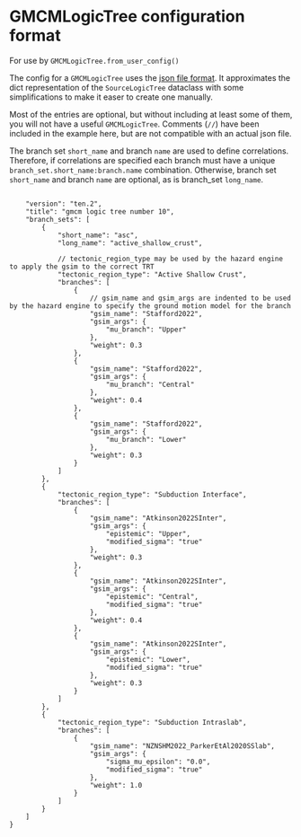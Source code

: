 # GMCMLogicTree configuration format
For use by `GMCMLogicTree.from_user_config()`

The config for a `GMCMLogicTree` uses the [json file format](https://www.json.org/). It approximates the dict representation of the `SourceLogicTree` dataclass with some simplifications to make it easer to create one manually.

Most of the entries are optional, but without including at least some of them, you will not have a useful `GMCMLogicTree`. Comments (`//`) have been included in the example here, but are not compatible with an actual json file.

The branch set `short_name` and branch `name` are used to define correlations. Therefore, if correlations are specified each branch must have a unique `branch_set.short_name:branch.name` combination. Otherwise, branch set `short_name` and branch `name` are optional, as is branch_set `long_name`.
```

    "version": "ten.2",
    "title": "gmcm logic tree number 10",
    "branch_sets": [
        {
            "short_name": "asc",
            "long_name": "active_shallow_crust",

            // tectonic_region_type may be used by the hazard engine to apply the gsim to the correct TRT
            "tectonic_region_type": "Active Shallow Crust",
            "branches": [
                {
                    // gsim_name and gsim_args are indented to be used by the hazard engine to specify the ground motion model for the branch
                    "gsim_name": "Stafford2022",
                    "gsim_args": {
                        "mu_branch": "Upper"
                    },
                    "weight": 0.3
                },
                {
                    "gsim_name": "Stafford2022",
                    "gsim_args": {
                        "mu_branch": "Central"
                    },
                    "weight": 0.4
                },
                {
                    "gsim_name": "Stafford2022",
                    "gsim_args": {
                        "mu_branch": "Lower"
                    },
                    "weight": 0.3
                }
            ]
        },
        {
            "tectonic_region_type": "Subduction Interface",
            "branches": [
                {
                    "gsim_name": "Atkinson2022SInter",
                    "gsim_args": {
                        "epistemic": "Upper",
                        "modified_sigma": "true"
                    },
                    "weight": 0.3
                },
                {
                    "gsim_name": "Atkinson2022SInter",
                    "gsim_args": {
                        "epistemic": "Central",
                        "modified_sigma": "true"
                    },
                    "weight": 0.4
                },
                {
                    "gsim_name": "Atkinson2022SInter",
                    "gsim_args": {
                        "epistemic": "Lower",
                        "modified_sigma": "true"
                    },
                    "weight": 0.3
                }
            ]
        },
        {
            "tectonic_region_type": "Subduction Intraslab",
            "branches": [
                {
                    "gsim_name": "NZNSHM2022_ParkerEtAl2020SSlab",
                    "gsim_args": {
                        "sigma_mu_epsilon": "0.0",
                        "modified_sigma": "true"
                    },
                    "weight": 1.0
                }
            ]
        }
    ]
}
```